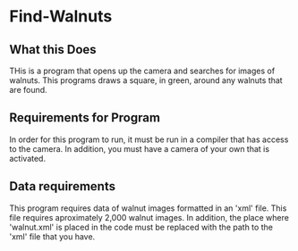 # Find-Walnuts

## What this Does

THis is a program that opens up the camera and searches for images of walnuts. This programs draws a square, in green, around any walnuts that are found.

## Requirements for Program

In order for this program to run, it must be run in a compiler that has access to the camera. In addition, you must have a camera of your own that is activated.

## Data requirements

This program requires data of walnut images formatted in an 'xml' file. This file requires aproximately 2,000 walnut images. In addition, the place where 'walnut.xml' is placed in the code must be replaced with the path to the 'xml' file that you have.
